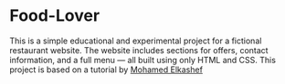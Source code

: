 # Food-Lover
This is a simple educational and experimental project for a fictional restaurant website. The website includes sections for offers, contact information, and a full menu — all built using only HTML and CSS.
This project is based on a tutorial by [Mohamed Elkashef](https://www.youtube.com/@Mohamed.Elkashef)
